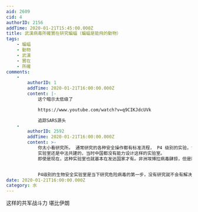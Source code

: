 ```yaml
---
aid: 2609
cid: 4
authorID: 2156
addTime: 2020-01-21T15:45:00.000Z
title: 武漢病毒所確實在研究蝙蝠（蝙蝠是能飛的動物）
tags:
    - 蝙蝠
    - 動物
    - 武漢
    - 實在
    - 所確
comments:
    -
        authorID: 1
        addTime: 2020-01-21T16:00:00.000Z
        content: |-
            这个暗示太低级了

            https://www.youtube.com/watch?v=q9CIKJdcUVk

            追踪SARS源头
    -
        authorID: 2592
        addTime: 2020-01-21T16:00:00.000Z
        content: >-
            你太小看研究所。 通常研究的各种安全操作都有标准流程， P4 级别的实验，设计之时就考虑到各种情况来防止病毒外流。 武汉的P4
            实验室还是中法共建的，当时中国都没有能力设计这样的实验室。
            即使是现在，这种实验室也就基本在发达国家才有。非洲埃博拉病毒肆掠，但是缺乏这样的实验来研究埃博拉 。


            P4级别的生物安全实验室是当下研究危险病毒的第一步，没有研究就不会有解决方案，美国几个，还打算再建几个， 我觉得武汉肺炎没必要扯上这个。
date: 2020-01-21T16:00:00.000Z
category: 水
---
```


这样的共军战斗力 堪比伊朗
